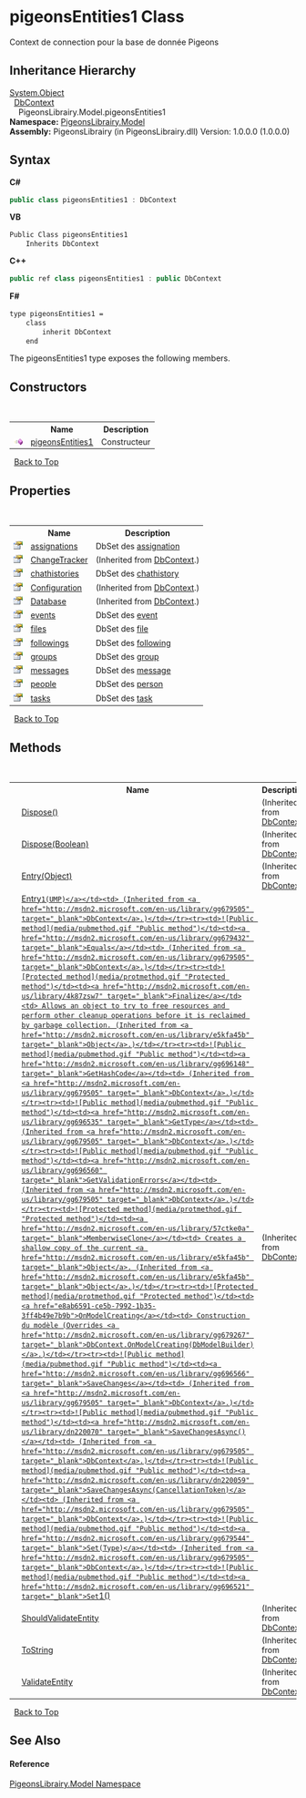 # pigeonsEntities1 Class
 

Context de connection pour la base de donnée Pigeons


## Inheritance Hierarchy
<a href="http://msdn2.microsoft.com/en-us/library/e5kfa45b" target="_blank">System.Object</a><br />&nbsp;&nbsp;<a href="http://msdn2.microsoft.com/en-us/library/gg679505" target="_blank">DbContext</a><br />&nbsp;&nbsp;&nbsp;&nbsp;PigeonsLibrairy.Model.pigeonsEntities1<br />
**Namespace:**&nbsp;<a href="740f9e4a-e251-715e-60bf-e906871d97b4">PigeonsLibrairy.Model</a><br />**Assembly:**&nbsp;PigeonsLibrairy (in PigeonsLibrairy.dll) Version: 1.0.0.0 (1.0.0.0)

## Syntax

**C#**<br />
``` C#
public class pigeonsEntities1 : DbContext
```

**VB**<br />
``` VB
Public Class pigeonsEntities1
	Inherits DbContext
```

**C++**<br />
``` C++
public ref class pigeonsEntities1 : public DbContext
```

**F#**<br />
``` F#
type pigeonsEntities1 =  
    class
        inherit DbContext
    end
```

The pigeonsEntities1 type exposes the following members.


## Constructors
&nbsp;<table><tr><th></th><th>Name</th><th>Description</th></tr><tr><td>![Public method](media/pubmethod.gif "Public method")</td><td><a href="e7410eac-7b0b-2d46-deee-2fbd43d6715f">pigeonsEntities1</a></td><td>
Constructeur</td></tr></table>&nbsp;
<a href="#pigeonsentities1-class">Back to Top</a>

## Properties
&nbsp;<table><tr><th></th><th>Name</th><th>Description</th></tr><tr><td>![Public property](media/pubproperty.gif "Public property")</td><td><a href="e80b0423-f26a-3664-8c03-13bdfb01ce61">assignations</a></td><td>
DbSet des <a href="912fb7ce-cbcd-e571-4846-3144af127f9c">assignation</a></td></tr><tr><td>![Public property](media/pubproperty.gif "Public property")</td><td><a href="http://msdn2.microsoft.com/en-us/library/gg696736" target="_blank">ChangeTracker</a></td><td> (Inherited from <a href="http://msdn2.microsoft.com/en-us/library/gg679505" target="_blank">DbContext</a>.)</td></tr><tr><td>![Public property](media/pubproperty.gif "Public property")</td><td><a href="36a6bd73-cda5-2488-8ba7-607bf0e787d9">chathistories</a></td><td>
DbSet des <a href="f6e3b8f2-5289-041c-bfed-7d1e9141308b">chathistory</a></td></tr><tr><td>![Public property](media/pubproperty.gif "Public property")</td><td><a href="http://msdn2.microsoft.com/en-us/library/gg696706" target="_blank">Configuration</a></td><td> (Inherited from <a href="http://msdn2.microsoft.com/en-us/library/gg679505" target="_blank">DbContext</a>.)</td></tr><tr><td>![Public property](media/pubproperty.gif "Public property")</td><td><a href="http://msdn2.microsoft.com/en-us/library/gg696725" target="_blank">Database</a></td><td> (Inherited from <a href="http://msdn2.microsoft.com/en-us/library/gg679505" target="_blank">DbContext</a>.)</td></tr><tr><td>![Public property](media/pubproperty.gif "Public property")</td><td><a href="aae42cc3-0311-9883-4003-748153925d7d">events</a></td><td>
DbSet des <a href="62ad5042-cbd2-c4c9-25f7-10ea54ad8366">event</a></td></tr><tr><td>![Public property](media/pubproperty.gif "Public property")</td><td><a href="bb52d51c-f9e4-5b7b-0867-65654bca9c42">files</a></td><td>
DbSet des <a href="bc367c74-242e-d302-4919-fcd1d70eb58d">file</a></td></tr><tr><td>![Public property](media/pubproperty.gif "Public property")</td><td><a href="d2433d4f-e60e-3d79-67ce-5367255e4190">followings</a></td><td>
DbSet des <a href="31397466-28b4-3b58-1aa9-d8ca73b55c33">following</a></td></tr><tr><td>![Public property](media/pubproperty.gif "Public property")</td><td><a href="c71977a4-8aea-504d-b87e-6aa511daa440">groups</a></td><td>
DbSet des <a href="30daa006-0f38-7d8e-5d44-43f8187b044c">group</a></td></tr><tr><td>![Public property](media/pubproperty.gif "Public property")</td><td><a href="64d01e4e-705d-2214-a29b-de31586a2656">messages</a></td><td>
DbSet des <a href="891709b8-1ff0-58b3-9aa4-f3f06f37a146">message</a></td></tr><tr><td>![Public property](media/pubproperty.gif "Public property")</td><td><a href="7b1b5d5e-f67b-58c9-b87f-36f3d52fff63">people</a></td><td>
DbSet des <a href="a9ed19a7-a394-5e30-cca4-a3883320ea27">person</a></td></tr><tr><td>![Public property](media/pubproperty.gif "Public property")</td><td><a href="877ec025-7119-ab1d-2e1b-d7964fc4b64b">tasks</a></td><td>
DbSet des <a href="ed7fd571-3ebd-bb10-4923-b1c31d5523f3">task</a></td></tr></table>&nbsp;
<a href="#pigeonsentities1-class">Back to Top</a>

## Methods
&nbsp;<table><tr><th></th><th>Name</th><th>Description</th></tr><tr><td>![Public method](media/pubmethod.gif "Public method")</td><td><a href="http://msdn2.microsoft.com/en-us/library/gg696610" target="_blank">Dispose()</a></td><td> (Inherited from <a href="http://msdn2.microsoft.com/en-us/library/gg679505" target="_blank">DbContext</a>.)</td></tr><tr><td>![Protected method](media/protmethod.gif "Protected method")</td><td><a href="http://msdn2.microsoft.com/en-us/library/gg696657" target="_blank">Dispose(Boolean)</a></td><td> (Inherited from <a href="http://msdn2.microsoft.com/en-us/library/gg679505" target="_blank">DbContext</a>.)</td></tr><tr><td>![Public method](media/pubmethod.gif "Public method")</td><td><a href="http://msdn2.microsoft.com/en-us/library/gg696238" target="_blank">Entry(Object)</a></td><td> (Inherited from <a href="http://msdn2.microsoft.com/en-us/library/gg679505" target="_blank">DbContext</a>.)</td></tr><tr><td>![Public method](media/pubmethod.gif "Public method")</td><td><a href="http://msdn2.microsoft.com/en-us/library/gg696578" target="_blank">Entry``1(UMP)</a></td><td> (Inherited from <a href="http://msdn2.microsoft.com/en-us/library/gg679505" target="_blank">DbContext</a>.)</td></tr><tr><td>![Public method](media/pubmethod.gif "Public method")</td><td><a href="http://msdn2.microsoft.com/en-us/library/gg679432" target="_blank">Equals</a></td><td> (Inherited from <a href="http://msdn2.microsoft.com/en-us/library/gg679505" target="_blank">DbContext</a>.)</td></tr><tr><td>![Protected method](media/protmethod.gif "Protected method")</td><td><a href="http://msdn2.microsoft.com/en-us/library/4k87zsw7" target="_blank">Finalize</a></td><td>
Allows an object to try to free resources and perform other cleanup operations before it is reclaimed by garbage collection.
 (Inherited from <a href="http://msdn2.microsoft.com/en-us/library/e5kfa45b" target="_blank">Object</a>.)</td></tr><tr><td>![Public method](media/pubmethod.gif "Public method")</td><td><a href="http://msdn2.microsoft.com/en-us/library/gg696148" target="_blank">GetHashCode</a></td><td> (Inherited from <a href="http://msdn2.microsoft.com/en-us/library/gg679505" target="_blank">DbContext</a>.)</td></tr><tr><td>![Public method](media/pubmethod.gif "Public method")</td><td><a href="http://msdn2.microsoft.com/en-us/library/gg696535" target="_blank">GetType</a></td><td> (Inherited from <a href="http://msdn2.microsoft.com/en-us/library/gg679505" target="_blank">DbContext</a>.)</td></tr><tr><td>![Public method](media/pubmethod.gif "Public method")</td><td><a href="http://msdn2.microsoft.com/en-us/library/gg696560" target="_blank">GetValidationErrors</a></td><td> (Inherited from <a href="http://msdn2.microsoft.com/en-us/library/gg679505" target="_blank">DbContext</a>.)</td></tr><tr><td>![Protected method](media/protmethod.gif "Protected method")</td><td><a href="http://msdn2.microsoft.com/en-us/library/57ctke0a" target="_blank">MemberwiseClone</a></td><td>
Creates a shallow copy of the current <a href="http://msdn2.microsoft.com/en-us/library/e5kfa45b" target="_blank">Object</a>.
 (Inherited from <a href="http://msdn2.microsoft.com/en-us/library/e5kfa45b" target="_blank">Object</a>.)</td></tr><tr><td>![Protected method](media/protmethod.gif "Protected method")</td><td><a href="e8ab6591-ce5b-7992-1b35-3ff4b49e7b9b">OnModelCreating</a></td><td>
Construction du modèle
 (Overrides <a href="http://msdn2.microsoft.com/en-us/library/gg679267" target="_blank">DbContext.OnModelCreating(DbModelBuilder)</a>.)</td></tr><tr><td>![Public method](media/pubmethod.gif "Public method")</td><td><a href="http://msdn2.microsoft.com/en-us/library/gg696566" target="_blank">SaveChanges</a></td><td> (Inherited from <a href="http://msdn2.microsoft.com/en-us/library/gg679505" target="_blank">DbContext</a>.)</td></tr><tr><td>![Public method](media/pubmethod.gif "Public method")</td><td><a href="http://msdn2.microsoft.com/en-us/library/dn220070" target="_blank">SaveChangesAsync()</a></td><td> (Inherited from <a href="http://msdn2.microsoft.com/en-us/library/gg679505" target="_blank">DbContext</a>.)</td></tr><tr><td>![Public method](media/pubmethod.gif "Public method")</td><td><a href="http://msdn2.microsoft.com/en-us/library/dn220059" target="_blank">SaveChangesAsync(CancellationToken)</a></td><td> (Inherited from <a href="http://msdn2.microsoft.com/en-us/library/gg679505" target="_blank">DbContext</a>.)</td></tr><tr><td>![Public method](media/pubmethod.gif "Public method")</td><td><a href="http://msdn2.microsoft.com/en-us/library/gg679544" target="_blank">Set(Type)</a></td><td> (Inherited from <a href="http://msdn2.microsoft.com/en-us/library/gg679505" target="_blank">DbContext</a>.)</td></tr><tr><td>![Public method](media/pubmethod.gif "Public method")</td><td><a href="http://msdn2.microsoft.com/en-us/library/gg696521" target="_blank">Set``1()</a></td><td> (Inherited from <a href="http://msdn2.microsoft.com/en-us/library/gg679505" target="_blank">DbContext</a>.)</td></tr><tr><td>![Protected method](media/protmethod.gif "Protected method")</td><td><a href="http://msdn2.microsoft.com/en-us/library/gg679532" target="_blank">ShouldValidateEntity</a></td><td> (Inherited from <a href="http://msdn2.microsoft.com/en-us/library/gg679505" target="_blank">DbContext</a>.)</td></tr><tr><td>![Public method](media/pubmethod.gif "Public method")</td><td><a href="http://msdn2.microsoft.com/en-us/library/gg696675" target="_blank">ToString</a></td><td> (Inherited from <a href="http://msdn2.microsoft.com/en-us/library/gg679505" target="_blank">DbContext</a>.)</td></tr><tr><td>![Protected method](media/protmethod.gif "Protected method")</td><td><a href="http://msdn2.microsoft.com/en-us/library/gg679458" target="_blank">ValidateEntity</a></td><td> (Inherited from <a href="http://msdn2.microsoft.com/en-us/library/gg679505" target="_blank">DbContext</a>.)</td></tr></table>&nbsp;
<a href="#pigeonsentities1-class">Back to Top</a>

## See Also


#### Reference
<a href="740f9e4a-e251-715e-60bf-e906871d97b4">PigeonsLibrairy.Model Namespace</a><br />